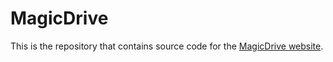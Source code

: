 # MagicDrive

This is the repository that contains source code for the [MagicDrive website](https://magic-drive.github.io).

